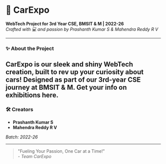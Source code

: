 # 🚗 CarExpo

**WebTech Project for 3rd Year CSE, BMSIT & M | 2022-26**  
*Crafted with 💻 and passion by Prashanth Kumar S & Mahendra Reddy R V*

---

### ✨ About the Project
CarExpo is our sleek and shiny WebTech creation, built to rev up your curiosity about cars! Designed as part of our 3rd-year CSE journey at BMSIT & M.
Get your info on exhibitions here.
---

### 🛠️ Creators
- **Prashanth Kumar S**  
- **Mahendra Reddy R V**  

*Batch: 2022-26*

---

> "Fueling Your Passion, One Car at a Time!"  
> *- Team CarExpo*

